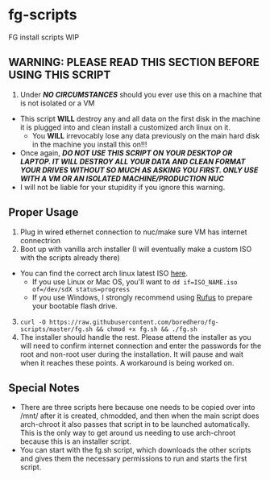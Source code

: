 # fg-scripts
FG install scripts WIP

## **WARNING: PLEASE READ THIS SECTION BEFORE USING THIS SCRIPT**
1. Under ***NO CIRCUMSTANCES*** should you ever use this on a machine that is not isolated or a VM
  * This script **WILL** destroy any and all data on the first disk in the machine it is plugged into and clean install a customized arch linux on it.
    * You **WILL** irrevocably lose any data previously on the main hard disk in the machine you install this on!!!
  * Once again, ***DO NOT USE THIS SCRIPT ON YOUR DESKTOP OR LAPTOP. IT WILL DESTROY ALL YOUR DATA AND CLEAN FORMAT YOUR DRIVES WITHOUT SO MUCH AS ASKING YOU FIRST. ONLY USE WITH A VM OR AN ISOLATED MACHINE/PRODUCTION NUC***
  * I will not be liable for your stupidity if you ignore this warning.

## Proper Usage

1. Plug in wired ethernet connection to nuc/make sure VM has internet connectrion
2. Boot up with vanilla arch installer (I will eventually make a custom ISO with the scripts already there)
  * You can find the correct arch linux latest ISO [here](https://www.archlinux.org/download/).
    * If you use Linux or Mac OS, you'll want to `dd if=ISO_NAME.iso of=/dev/sdX status=progress`
    * If you use Windows, I strongly recommend using [Rufus](https://rufus.ie/) to prepare your bootable flash drive.
3. `curl -O https://raw.githubusercontent.com/boredhero/fg-scripts/master/fg.sh && chmod +x fg.sh && ./fg.sh`
4. The installer should handle the rest. Please attend the installer as you will need to confirm internet connection and enter the passwords for the root and non-root user during the installation. It will pause and wait when it reaches these points. A workaround is being worked on.

## Special Notes
* There are three scripts here because one needs to be copied over into /mnt/ after it is created, chmodded, and then when the main script does arch-chroot it also passes that script in to be launched automatically. This is the only way to get around us needing to use arch-chroot because this is an installer script.
* You can start with the fg.sh script, which downloads the other scripts and gives them the necessary permissions to run and starts the first script.
